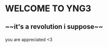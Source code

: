 <!DOCTYPE html>
<html>
<body>

<h1>WELCOME TO YNG3</h1>
  <h2><p><i>~~</i>it's a revolution i suppose<i>~~</i></p></h2>
  
  <p>you are appreciated <3</p>

</body>
</html>
